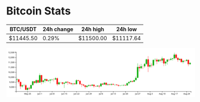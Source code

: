 # Bitcoin Stats

BTC/USDT|24h change|24h high|24h low|
|---|---|---|---|
|$11445.50|0.29%|$11500.00|$11117.64|

<img src="./chart.svg">
